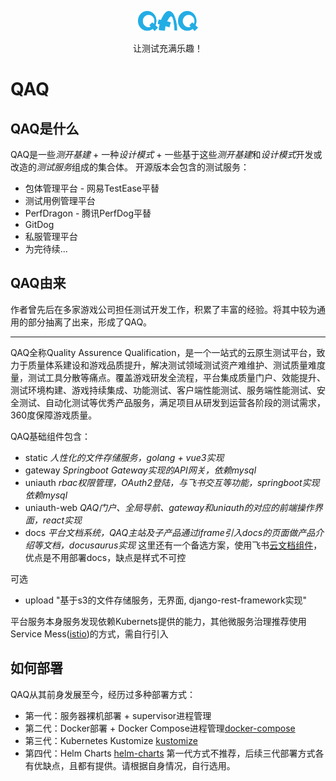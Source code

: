 <p align="center">
  <img width="96px" src="./logo.svg">
</p>
<p align="center">
让测试充满乐趣！
</p>

# QAQ

## QAQ是什么
QAQ是一些*测开基建* + 一种*设计模式* + 一些基于这些*测开基建*和*设计模式*开发或改造的*测试服务*组成的集合体。
开源版本会包含的测试服务：
- 包体管理平台 - 网易TestEase平替
- 测试用例管理平台
- PerfDragon - 腾讯PerfDog平替
- GitDog
- 私服管理平台
- 为完待续...

## QAQ由来
作者曾先后在多家游戏公司担任测试开发工作，积累了丰富的经验。将其中较为通用的部分抽离了出来，形成了QAQ。

---

QAQ全称Quality Assurence Qualification，是一个一站式的云原生测试平台，致力于质量体系建设和游戏品质提升，解决测试领域测试资产难维护、测试质量难度量，测试工具分散等痛点。覆盖游戏研发全流程，平台集成质量门户、效能提升、测试环境构建、游戏持续集成、功能测试、客户端性能测试、服务端性能测试、安全测试、自动化测试等优秀产品服务，满足项目从研发到运营各阶段的测试需求，360度保障游戏质量。

QAQ基础组件包含：
- static *人性化的文件存储服务，golang + vue3实现*
- gateway *Springboot Gateway实现的API网关，依赖mysql*
- uniauth *rbac权限管理，OAuth2登陆，与飞书交互等功能，springboot实现依赖mysql*
- uniauth-web *QAQ门户、全局导航、gateway和uniauth的对应的前端操作界面，react实现*
- docs *平台文档系统，QAQ主站及子产品通过iframe引入docs的页面做产品介绍等文档，docusaurus实现* 这里还有一个备选方案，使用飞书[云文档组件](https://open.feishu.cn/document/uYjL24iN/uYDO3YjL2gzN24iN3cjN/access-notice)，优点是不用部署docs，缺点是样式不可控

可选
- upload "基于s3的文件存储服务，无界面, django-rest-framework实现"

平台服务本身服务发现依赖Kubernets提供的能力，其他微服务治理推荐使用Service Mess([istio](https://istio.io/latest/about/service-mesh/))的方式，需自行引入

## 如何部署
QAQ从其前身发展至今，经历过多种部署方式：
- 第一代：服务器裸机部署 + supervisor进程管理
- 第二代：Docker部署 + Docker Compose进程管理[docker-compose](https://github.com/qaq-public/docker-compose)
- 第三代：Kubernetes Kustomize [kustomize](https://github.com/qaq-public/kustomize)
- 第四代：Helm Charts [helm-charts](https://github.com/qaq-public/helm-charts)
第一代方式不推荐，后续三代部署方式各有优缺点，且都有提供。请根据自身情况，自行选用。

